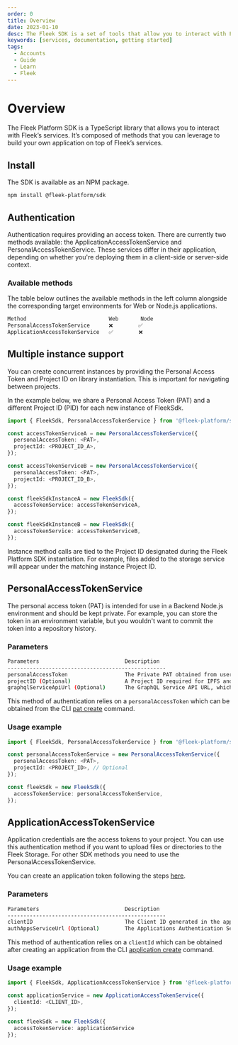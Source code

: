 ```yaml
---
order: 0
title: Overview
date: 2023-01-10
desc: The Fleek SDK is a set of tools that allow you to interact with Fleek’s services. It’s composed of a set of libraries that you can leverage to build your own application on top of Fleek’s services.
keywords: [services, documentation, getting started]
tags:
  - Accounts
  - Guide
  - Learn
  - Fleek
---
```


# Overview

The Fleek Platform SDK is a TypeScript library that allows you to interact with Fleek’s services. It’s composed of methods that you can leverage to build your own application on top of Fleek’s services.

## Install

The SDK is available as an NPM package.

```sh
npm install @fleek-platform/sdk
```

## Authentication

Authentication requires providing an access token. There are currently two methods available: the ApplicationAccessTokenService and PersonalAccessTokenService. These services differ in their application, depending on whether you're deploying them in a client-side or server-side context.

### Available methods

The table below outlines the available methods in the left column alongside the corresponding target environments for Web or Node.js applications.

```sh
Method                          Web       Node
PersonalAccessTokenService      ❌        ✅
ApplicationAccessTokenService   ✅        ❌
```

## Multiple instance support

You can create concurrent instances by providing the Personal Access Token and Project ID on library instantiation. This is important for navigating between projects.

In the example below, we share a Personal Access Token (PAT) and a different Project ID (PID) for each new instance of FleekSdk.

```typescript
import { FleekSdk, PersonalAccessTokenService } from '@fleek-platform/sdk';

const accessTokenServiceA = new PersonalAccessTokenService({
  personalAccessToken: <PAT>,
  projectId: <PROJECT_ID_A>,
});

const accessTokenServiceB = new PersonalAccessTokenService({
  personalAccessToken: <PAT>,
  projectId: <PROJECT_ID_B>,
});

const fleekSdkInstanceA = new FleekSdk({
  accessTokenService: accessTokenServiceA,
});

const fleekSdkInstanceB = new FleekSdk({
  accessTokenService: accessTokenServiceB,
});
```

Instance method calls are tied to the Project ID designated during the Fleek Platform SDK instantiation. For example, files added to the storage service will appear under the matching instance Project ID.

## PersonalAccessTokenService

The personal access token (PAT) is intended for use in a Backend Node.js environment and should be kept private. For example, you can store the token in an environment variable, but you wouldn't want to commit the token into a repository history.

### Parameters

```sh
Parameters                           Description
--------------------------------------------------
personalAccessToken                  The Private PAT obtained from user account dashboard or CLI
projectID (Optional)                 A Project ID required for IPFS and IPNS services
graphqlServiceApiUrl (Optional)      The GraphQL Service API URL, which defaults to the main Fleek Platform GraphQL Service API
```

This method of authentication relies on a `personalAccessToken` which can be obtained from the CLI [pat create](/docs/cli/pat) command.

### Usage example

```typescript
import { FleekSdk, PersonalAccessTokenService } from '@fleek-platform/sdk';

const personalAccessTokenService = new PersonalAccessTokenService({
  personalAccessToken: <PAT>,
  projectId: <PROJECT_ID>, // Optional
});

const fleekSdk = new FleekSdk({
  accessTokenService: personalAccessTokenService,
});
```

## ApplicationAccessTokenService

Application credentials are the access tokens to your project. You can use this authentication method if you want to upload files or directories
to the Fleek Storage. For other SDK methods you need to use the PersonalAccessTokenService.

You can create an application token following the steps [here](/docs/platform/projects#application-credentials).

### Parameters

```sh
Parameters                           Description
--------------------------------------------------
clientID                             The Client ID generated in the applications CLI service
authAppsServiceUrl (Optional)        The Applications Authentication Service URL
```

This method of authentication relies on a `clientId` which can be obtained after creating an application from the CLI [application create](/docs/cli/applications/#create) command.

### Usage example

```typescript copy
import { FleekSdk, ApplicationAccessTokenService } from '@fleek-platform/sdk';

const applicationService = new ApplicationAccessTokenService({
  clientId: <CLIENT_ID>,
});

const fleekSdk = new FleekSdk({
  accessTokenService: applicationService
});
```
